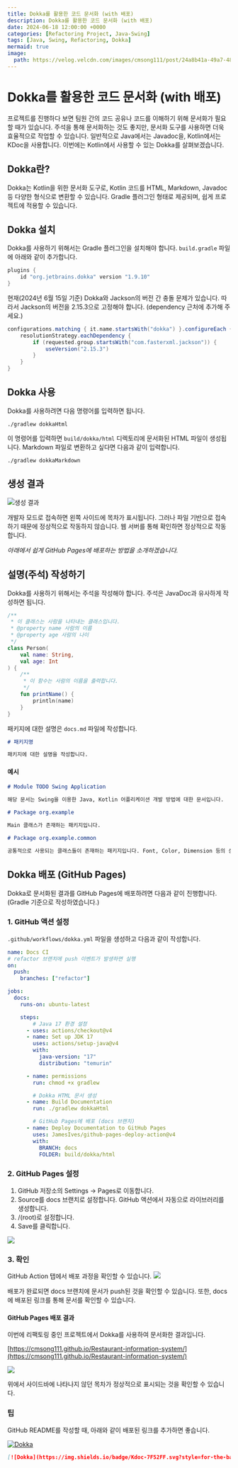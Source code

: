 ```yaml
---
title: Dokka를 활용한 코드 문서화 (with 배포)
description: Dokka를 활용한 코드 문서화 (with 배포)
date: 2024-06-18 12:00:00 +0000
categories: [Refactoring Project, Java-Swing]
tags: [Java, Swing, Refactoring, Dokka]
mermaid: true
image:
  path: https://velog.velcdn.com/images/cmsong111/post/24a8b41a-49a7-4813-87f2-fe4b172fa200/image.png
---
```


# Dokka를 활용한 코드 문서화 (with 배포)

프로젝트를 진행하다 보면 팀원 간의 코드 공유나 코드를 이해하기 위해 문서화가 필요할 때가 있습니다. 주석을 통해 문서화하는 것도 좋지만, 문서화 도구를 사용하면 더욱 효율적으로 작업할 수 있습니다. 일반적으로 Java에서는 Javadoc을, Kotlin에서는 KDoc을 사용합니다. 이번에는 Kotlin에서 사용할 수 있는 Dokka를 살펴보겠습니다.

## Dokka란?

Dokka는 Kotlin을 위한 문서화 도구로, Kotlin 코드를 HTML, Markdown, Javadoc 등 다양한 형식으로 변환할 수 있습니다. Gradle 플러그인 형태로 제공되며, 쉽게 프로젝트에 적용할 수 있습니다.

## Dokka 설치

Dokka를 사용하기 위해서는 Gradle 플러그인을 설치해야 합니다. `build.gradle` 파일에 아래와 같이 추가합니다.

```gradle
plugins {
    id "org.jetbrains.dokka" version "1.9.10"
}
```

현재(2024년 6월 15일 기준) Dokka와 Jackson의 버전 간 충돌 문제가 있습니다. 따라서 Jackson의 버전을 2.15.3으로 고정해야 합니다. (dependency 근처에 추가해 주세요.)

```gradle
configurations.matching { it.name.startsWith("dokka") }.configureEach {
    resolutionStrategy.eachDependency {
        if (requested.group.startsWith("com.fasterxml.jackson")) {
            useVersion("2.15.3")
        }
    }
}
```

## Dokka 사용

Dokka를 사용하려면 다음 명령어를 입력하면 됩니다.

```shell
./gradlew dokkaHtml
```

이 명령어를 입력하면 `build/dokka/html` 디렉토리에 문서화된 HTML 파일이 생성됩니다. Markdown 파일로 변환하고 싶다면 다음과 같이 입력합니다.

```shell
./gradlew dokkaMarkdown
```

## 생성 결과

![생성 결과](https://velog.velcdn.com/images/cmsong111/post/1b7aef35-d7af-4bb1-b53b-e5cf2df327ad/image.png)

개발자 모드로 접속하면 왼쪽 사이드에 목차가 표시됩니다. 그러나 파일 기반으로 접속하기 때문에 정상적으로 작동하지 않습니다. 웹 서버를 통해 확인하면 정상적으로 작동합니다.

_아래에서 쉽게 GitHub Pages에 배포하는 방법을 소개하겠습니다._

## 설명(주석) 작성하기

Dokka를 사용하기 위해서는 주석을 작성해야 합니다. 주석은 JavaDoc과 유사하게 작성하면 됩니다.

```kotlin
/**
 * 이 클래스는 사람을 나타내는 클래스입니다.
 * @property name 사람의 이름
 * @property age 사람의 나이
 */
class Person(
    val name: String,
    val age: Int
) {
    /**
     * 이 함수는 사람의 이름을 출력합니다.
     */
    fun printName() {
        println(name)
    }
}
```

패키지에 대한 설명은 `docs.md` 파일에 작성합니다.

```markdown
# 패키지명

패키지에 대한 설명을 작성합니다.
```

#### 예시

```markdown
# Module TODO Swing Application

해당 문서는 Swing을 이용한 Java, Kotlin 어플리케이션 개발 방법에 대한 문서입니다.

# Package org.example

Main 클래스가 존재하는 패키지입니다.

# Package org.example.common

공통적으로 사용되는 클래스들이 존재하는 패키지입니다. Font, Color, Dimension 등의 상수값과 공통적으로 사용되는 메소드를 정의합니다.
```

## Dokka 배포 (GitHub Pages)

Dokka로 문서화된 결과를 GitHub Pages에 배포하려면 다음과 같이 진행합니다. (Gradle 기준으로 작성하였습니다.)

### 1. GitHub 액션 설정

`.github/workflows/dokka.yml` 파일을 생성하고 다음과 같이 작성합니다.

```yml
name: Docs CI
# refactor 브랜치에 push 이벤트가 발생하면 실행
on:
  push:
    branches: ["refactor"]

jobs:
  docs:
    runs-on: ubuntu-latest

    steps:
        # Java 17 환경 설정
      - uses: actions/checkout@v4
      - name: Set up JDK 17
        uses: actions/setup-java@v4
        with:
          java-version: "17"
          distribution: "temurin"

      - name: permissions
        run: chmod +x gradlew

        # Dokka HTML 문서 생성
      - name: Build Documentation
        run: ./gradlew dokkaHtml

        # GitHub Pages에 배포 (docs 브랜치)
      - name: Deploy Documentation to GitHub Pages
        uses: JamesIves/github-pages-deploy-action@v4
        with:
          BRANCH: docs
          FOLDER: build/dokka/html
```

### 2. GitHub Pages 설정

1. GitHub 저장소의 Settings -> Pages로 이동합니다.
2. Source를 docs 브랜치로 설정합니다. GitHub 액션에서 자동으로 라이브러리를 생성합니다.
3. /(root)로 설정합니다.
4. Save를 클릭합니다.

![](https://velog.velcdn.com/images/cmsong111/post/41111765-51a3-4bed-9164-b2e6e4fb26f0/image.png)

### 3. 확인

GitHub Action 탭에서 배포 과정을 확인할 수 있습니다.
![](https://velog.velcdn.com/images/cmsong111/post/cbf18b65-3608-48b9-b883-28416b62e09f/image.png)

배포가 완료되면 docs 브랜치에 문서가 push된 것을 확인할 수 있습니다. 또한, docs에 배포된 링크를 통해 문서를 확인할 수 있습니다.

#### GitHub Pages 배포 결과

이번에 리팩토링 중인 프로젝트에서 Dokka를 사용하여 문서화한 결과입니다.

[https://cmsong111.github.io/Restaurant-information-system/](https://cmsong111.github.io/Restaurant-information-system/)

![](https://velog.velcdn.com/images/cmsong111/post/aa3bc70a-7163-48a7-8e36-3bb35a0ddf43/image.png)

위에서 사이드바에 나타나지 않던 목차가 정상적으로 표시되는 것을 확인할 수 있습니다.

### 팁

GitHub README를 작성할 때, 아래와 같이 배포된 링크를 추가하면 좋습니다.

[![Dokka](https://img.shields.io/badge/Kdoc-7F52FF.svg?style=for-the-badge&logo=kotlin&logoColor=white)](https://cmsong111.github.io/Restaurant-information-system/)

```markdown
[![Dokka](https://img.shields.io/badge/Kdoc-7F52FF.svg?style=for-the-badge&logo=kotlin&logoColor=white)](https://cmsong111.github.io/Restaurant-information-system/)
```
